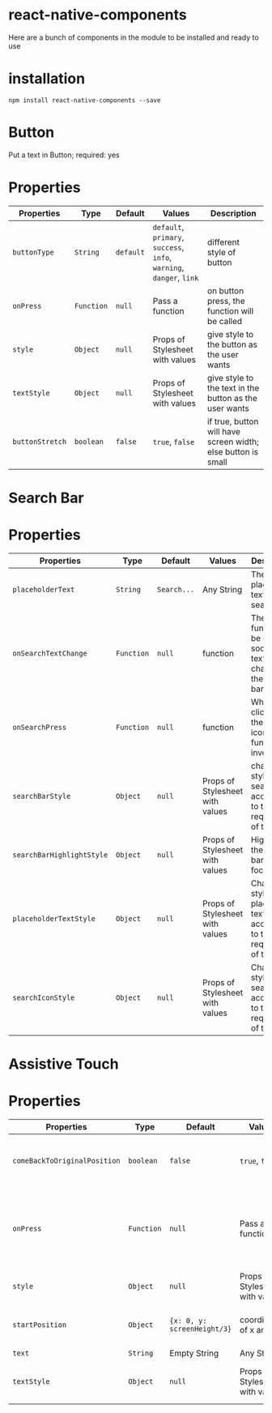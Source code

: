 # react-native-components
Here are a bunch of components in the module to be installed and ready to use

# installation
```
npm install react-native-components --save
```

# Button
Put a text in Button; required: yes
# Properties

| Properties | Type | Default | Values | Description|
| --- | --- | --- | --- | --- |
| `buttonType` | `String` | `default` | `default`, `primary`, `success`, `info`, `warning`, `danger`, `link` | different style of button |
| `onPress` | `Function` | `null` | Pass a function | on button press, the function will be called |
| `style` | `Object` | `null` | Props of Stylesheet with values | give style to the button as the user wants |
| `textStyle` | `Object` | `null` | Props of Stylesheet with values | give style to the text in the button as the user wants |
| `buttonStretch` | `boolean` | `false` | `true`, `false` | if true, button will have screen width; else button is small

# Search Bar

# Properties
| Properties | Type | Default | Values | Description|
| --- | --- | --- | --- | --- |
| `placeholderText` | `String` | `Search...` | Any String | The placeholder text in the search bar |
| `onSearchTextChange` | `Function` | `null` | function | The function will be called as soon as the text changes in the search bar |
| `onSearchPress` | `Function` | `null` | function | When clicked on the search icon, the function is invoked |
| `searchBarStyle` | `Object` | `null` | Props of Stylesheet with values | change the style of the search Bar according to the requirement of the user |
| `searchBarHighlightStyle` | `Object` | `null` | Props of Stylesheet with values | Highlights the search bar when focused on | 
| `placeholderTextStyle` | `Object` | `null` | Props of Stylesheet with values | Change the style of the placeholder text according to the requirement of the user | 
| `searchIconStyle` | `Object` | `null` | Props of Stylesheet with values | Change the style of the search icon according to the requirement of the user | 

# Assistive Touch

# Properties
| Properties | Type | Default | Values | Description|
| --- | --- | --- | --- | --- |
| `comeBackToOriginalPosition` | `boolean` | `false` | `true`, `false` | if true, the assistiveTouch comes back to its original position; else it stays at the place where the user drops it |
| `onPress` | `Function` | `null` | Pass a function | If `comeBackToOriginalPosition` is true, the assistive touch when return to the original position calls this function; else the function is provoked when tapped on the button |
| `style` | `Object` | `null` | Props of Stylesheet with values | Change the style of the assistive touch according to the requirement of the user | 
| `startPosition` | `Object` | `{x: 0, y: screenHeight/3}` | coordinates of x and y | (0,0) is the position in the middle of the screen; set the x and y coordinates accordingly | 
| `text` | `String` | Empty String | Any String | Text in circle |
| `textStyle` | `Object` | `null` | Props of Stylesheet with values | Change the style of the text in assistive touch according to the requirement of the user | 